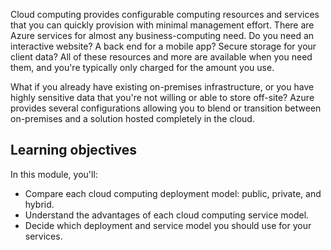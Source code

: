 Cloud computing provides configurable computing resources and services that you can quickly provision with minimal management effort. There are Azure services for almost any business-computing need. Do you need an interactive website? A back end for a mobile app? Secure storage for your client data? All of these resources and more are available when you need them, and you're typically only charged for the amount you use.

What if you already have existing on-premises infrastructure, or you have highly sensitive data that you're not willing or able to store off-site? Azure provides several configurations allowing you to blend or transition between on-premises and a solution hosted completely in the cloud.

## Learning objectives

In this module, you'll:

- Compare each cloud computing deployment model: public, private, and hybrid.
- Understand the advantages of each cloud computing service model.
- Decide which deployment and service model you should use for your services.

